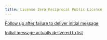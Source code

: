 ```yaml
---
title: License Zero Reciprocal Public License
---
```


[Follow up after failure to deliver initial message](http://lists.opensource.org/pipermail/license-review_lists.opensource.org/2017-September/003091.html)

[Initial message actually delivered to list](http://lists.opensource.org/pipermail/license-review_lists.opensource.org/2017-September/003097.html)
